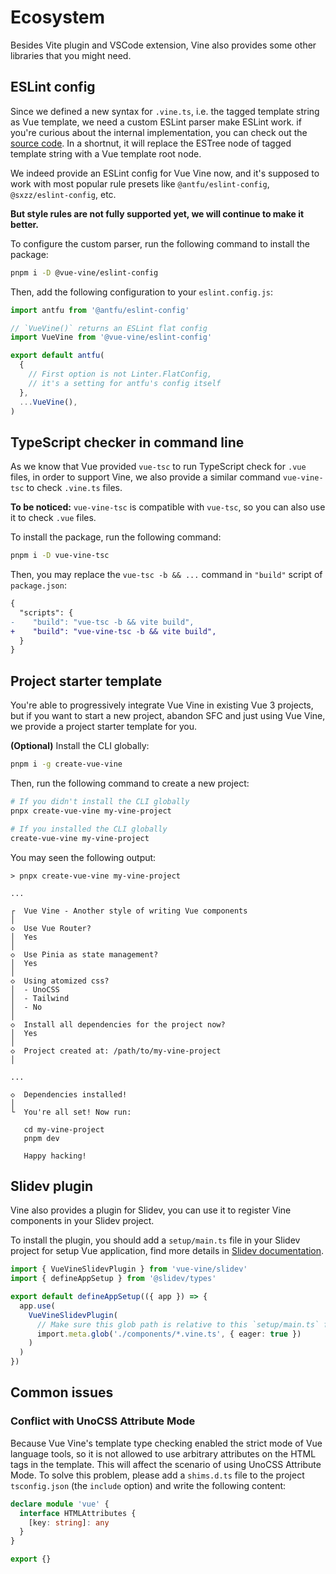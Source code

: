 # Ecosystem

Besides Vite plugin and VSCode extension, Vine also provides some other libraries that you might need.

## ESLint config

Since we defined a new syntax for `.vine.ts`, i.e. the tagged template string as Vue template, we need a custom ESLint parser make ESLint work. if you're curious about the internal implementation, you can check out the [source code](https://github.com/vue-vine/vue-vine/tree/main/packages/eslint-parser). In a shortnut, it will replace the ESTree node of tagged template string with a Vue template root node.

We indeed provide an ESLint config for Vue Vine now, and it's supposed to work with most popular rule presets like `@antfu/eslint-config`, `@sxzz/eslint-config`, etc.

**But style rules are not fully supported yet, we will continue to make it better.**

To configure the custom parser, run the following command to install the package:

```bash
pnpm i -D @vue-vine/eslint-config
```

Then, add the following configuration to your `eslint.config.js`:

```js
import antfu from '@antfu/eslint-config'

// `VueVine()` returns an ESLint flat config
import VueVine from '@vue-vine/eslint-config'

export default antfu(
  {
    // First option is not Linter.FlatConfig,
    // it's a setting for antfu's config itself
  },
  ...VueVine(),
)
```

## TypeScript checker in command line

As we know that Vue provided `vue-tsc` to run TypeScript check for `.vue` files, in order to support Vine, we also provide a similar command `vue-vine-tsc` to check `.vine.ts` files.

**To be noticed:** `vue-vine-tsc` is compatible with `vue-tsc`, so you can also use it to check `.vue` files.

To install the package, run the following command:

```bash
pnpm i -D vue-vine-tsc
```

Then, you may replace the `vue-tsc -b && ...` command in `"build"` script of `package.json`:

```diff
{
  "scripts": {
-    "build": "vue-tsc -b && vite build",
+    "build": "vue-vine-tsc -b && vite build",
  }
}
```

## Project starter template

You're able to progressively integrate Vue Vine in existing Vue 3 projects, but if you want to start a new project, abandon SFC and just using Vue Vine, we provide a project starter template for you.

**(Optional)** Install the CLI globally:

```bash
pnpm i -g create-vue-vine
```

Then, run the following command to create a new project:

```bash
# If you didn't install the CLI globally
pnpx create-vue-vine my-vine-project

# If you installed the CLI globally
create-vue-vine my-vine-project
```

You may seen the following output:

```text
> pnpx create-vue-vine my-vine-project

...

┌  Vue Vine - Another style of writing Vue components
│
◇  Use Vue Router?
│  Yes
│
◇  Use Pinia as state management?
│  Yes
│
◇  Using atomized css?
│  - UnoCSS
│  - Tailwind
│  - No
│
◇  Install all dependencies for the project now?
│  Yes
│
◇  Project created at: /path/to/my-vine-project
│

...

◇  Dependencies installed!
│
└  You're all set! Now run:

   cd my-vine-project
   pnpm dev

   Happy hacking!
```

## Slidev plugin <VersionTip version="v1.3.3+" />

Vine also provides a plugin for Slidev, you can use it to register Vine components in your Slidev project.

To install the plugin, you should add a `setup/main.ts` file in your Slidev project for setup Vue application, find more details in [Slidev documentation](https://sli.dev/custom/config-vue).

```ts
import { VueVineSlidevPlugin } from 'vue-vine/slidev'
import { defineAppSetup } from '@slidev/types'

export default defineAppSetup(({ app }) => {
  app.use(
    VueVineSlidevPlugin(
      // Make sure this glob path is relative to this `setup/main.ts` file
      import.meta.glob('./components/*.vine.ts', { eager: true })
    )
  )
})
```

## Common issues

### Conflict with UnoCSS Attribute Mode

Because Vue Vine's template type checking enabled the strict mode of Vue language tools, so it is not allowed to use arbitrary attributes on the HTML tags in the template. This will affect the scenario of using UnoCSS Attribute Mode. To solve this problem, please add a `shims.d.ts` file to the project `tsconfig.json` (the `include` option) and write the following content:

```ts
declare module 'vue' {
  interface HTMLAttributes {
    [key: string]: any
  }
}

export {}
```
